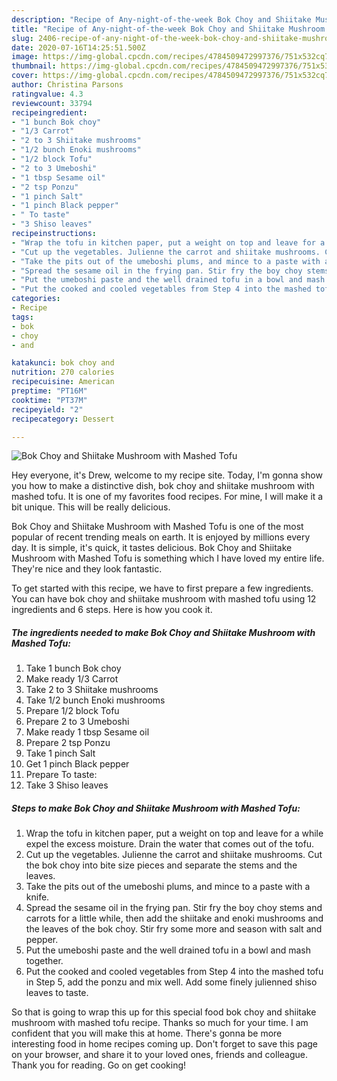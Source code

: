 ```yaml
---
description: "Recipe of Any-night-of-the-week Bok Choy and Shiitake Mushroom with Mashed Tofu"
title: "Recipe of Any-night-of-the-week Bok Choy and Shiitake Mushroom with Mashed Tofu"
slug: 2406-recipe-of-any-night-of-the-week-bok-choy-and-shiitake-mushroom-with-mashed-tofu
date: 2020-07-16T14:25:51.500Z
image: https://img-global.cpcdn.com/recipes/4784509472997376/751x532cq70/bok-choy-and-shiitake-mushroom-with-mashed-tofu-recipe-main-photo.jpg
thumbnail: https://img-global.cpcdn.com/recipes/4784509472997376/751x532cq70/bok-choy-and-shiitake-mushroom-with-mashed-tofu-recipe-main-photo.jpg
cover: https://img-global.cpcdn.com/recipes/4784509472997376/751x532cq70/bok-choy-and-shiitake-mushroom-with-mashed-tofu-recipe-main-photo.jpg
author: Christina Parsons
ratingvalue: 4.3
reviewcount: 33794
recipeingredient:
- "1 bunch Bok choy"
- "1/3 Carrot"
- "2 to 3 Shiitake mushrooms"
- "1/2 bunch Enoki mushrooms"
- "1/2 block Tofu"
- "2 to 3 Umeboshi"
- "1 tbsp Sesame oil"
- "2 tsp Ponzu"
- "1 pinch Salt"
- "1 pinch Black pepper"
- " To taste"
- "3 Shiso leaves"
recipeinstructions:
- "Wrap the tofu in kitchen paper, put a weight on top and leave for a while expel the excess moisture. Drain the water that comes out of the tofu."
- "Cut up the vegetables. Julienne the carrot and shiitake mushrooms. Cut the bok choy into bite size pieces and separate the stems and the leaves."
- "Take the pits out of the umeboshi plums, and mince to a paste with a knife."
- "Spread the sesame oil in the frying pan. Stir fry the boy choy stems and carrots for a little while, then add the shiitake and enoki mushrooms and the leaves of the bok choy. Stir fry some more and season with salt and pepper."
- "Put the umeboshi paste and the well drained tofu in a bowl and mash together."
- "Put the cooked and cooled vegetables from Step 4 into the mashed tofu in Step 5, add the ponzu and mix well. Add some finely julienned shiso leaves to taste."
categories:
- Recipe
tags:
- bok
- choy
- and

katakunci: bok choy and 
nutrition: 270 calories
recipecuisine: American
preptime: "PT16M"
cooktime: "PT37M"
recipeyield: "2"
recipecategory: Dessert

---
```



![Bok Choy and Shiitake Mushroom with Mashed Tofu](https://img-global.cpcdn.com/recipes/4784509472997376/751x532cq70/bok-choy-and-shiitake-mushroom-with-mashed-tofu-recipe-main-photo.jpg)

Hey everyone, it's Drew, welcome to my recipe site. Today, I'm gonna show you how to make a distinctive dish, bok choy and shiitake mushroom with mashed tofu. It is one of my favorites food recipes. For mine, I will make it a bit unique. This will be really delicious.



Bok Choy and Shiitake Mushroom with Mashed Tofu is one of the most popular of recent trending meals on earth. It is enjoyed by millions every day. It is simple, it's quick, it tastes delicious. Bok Choy and Shiitake Mushroom with Mashed Tofu is something which I have loved my entire life. They're nice and they look fantastic.


To get started with this recipe, we have to first prepare a few ingredients. You can have bok choy and shiitake mushroom with mashed tofu using 12 ingredients and 6 steps. Here is how you cook it.

<!--inarticleads1-->

##### The ingredients needed to make Bok Choy and Shiitake Mushroom with Mashed Tofu:

1. Take 1 bunch Bok choy
1. Make ready 1/3 Carrot
1. Take 2 to 3 Shiitake mushrooms
1. Take 1/2 bunch Enoki mushrooms
1. Prepare 1/2 block Tofu
1. Prepare 2 to 3 Umeboshi
1. Make ready 1 tbsp Sesame oil
1. Prepare 2 tsp Ponzu
1. Take 1 pinch Salt
1. Get 1 pinch Black pepper
1. Prepare  To taste:
1. Take 3 Shiso leaves




<!--inarticleads2-->

##### Steps to make Bok Choy and Shiitake Mushroom with Mashed Tofu:

1. Wrap the tofu in kitchen paper, put a weight on top and leave for a while expel the excess moisture. Drain the water that comes out of the tofu.
1. Cut up the vegetables. Julienne the carrot and shiitake mushrooms. Cut the bok choy into bite size pieces and separate the stems and the leaves.
1. Take the pits out of the umeboshi plums, and mince to a paste with a knife.
1. Spread the sesame oil in the frying pan. Stir fry the boy choy stems and carrots for a little while, then add the shiitake and enoki mushrooms and the leaves of the bok choy. Stir fry some more and season with salt and pepper.
1. Put the umeboshi paste and the well drained tofu in a bowl and mash together.
1. Put the cooked and cooled vegetables from Step 4 into the mashed tofu in Step 5, add the ponzu and mix well. Add some finely julienned shiso leaves to taste.




So that is going to wrap this up for this special food bok choy and shiitake mushroom with mashed tofu recipe. Thanks so much for your time. I am confident that you will make this at home. There's gonna be more interesting food in home recipes coming up. Don't forget to save this page on your browser, and share it to your loved ones, friends and colleague. Thank you for reading. Go on get cooking!
